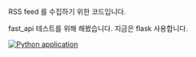 RSS feed 를 수집하기 위한 코드입니다.

fast_api 테스트를 위해 해봤습니다. 지금은 flask 사용합니다.

[![Python application](https://github.com/madmax490500/madmax490500/actions/workflows/main.yml/badge.svg?branch=main)](https://github.com/madmax490500/madmax490500/actions/workflows/main.yml)